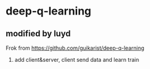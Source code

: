 # deep-q-learning
## modified by luyd

Frok from https://github.com/guikarist/deep-q-learning

1. add client&server, client send data and learn train
